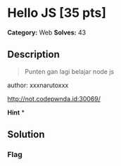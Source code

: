 # Hello JS [35 pts]

**Category:** Web
**Solves:** 43

## Description
>Punten gan lagi belajar node js

author: xxxnarutoxxx

http://not.codepwnda.id:30069/

**Hint**
* 

## Solution

### Flag

